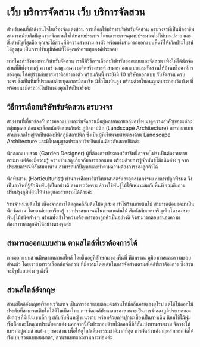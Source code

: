 # เว็บ บริการจัดสวน เว็บ บริการจัดสวน

สำหรับคนที่กำลังสนใจในเรื่องจัดแต่งสวน การเลือกใช้บริการบริษัทรับจัดสวน ครบวงจรที่เป็นมืออาชีพ สามารถช่วยตัดปัญหาจุกจิกกวนใจได้หลายประการ โดยเฉพาะการคุมงบประมาณไม่ให้บานปลาย และสิ่งสำคัญที่สุดคือ คุณจะได้สวนที่มีความสวยงาม ลงตัว พร้อมทั้งสามารถออกแบบพื้นที่ให้เกิดประโยชน์ได้สูงสุด เป็นการปรับภูมิทัศน์ที่ได้คุณค่าครบทุกองค์ประกอบ


หากใครกำลังมองหาบริษัทรับจัดสวน เราก็มีวิธีการเลือกบริษัทรับออกแบบและจัดสวน เพื่อให้ได้นักจัดสวนที่มีทั้งความรู้ ความชำนาญและความคิดสร้างสรรค์ สามารถออกแบบและจัดสวนให้บ้านหรือองค์กรของคุณ ได้อยู่ร่วมกับธรรมชาติอย่างลงตัว พร้อมกันนี้ เรายังมี 10 บริษัทออกแบบ รับจัดสวน ครบวงจร ซึ่งเป็นทีมที่ประกอบด้วยบุคลากรมืออาชีพ มีชั่วโมงบินสูง พร้อมด้วยใบอนุญาตประกอบวิชาชีพ ที่พร้อมเนรมิตรสวนในฝันของคุณให้เป็นจริงค่ะ


## วิธีการเลือกบริษัทรับจัดสวน ครบวงจร
สายงานที่เกี่ยวข้องกับการออกแบบและรับจัดสวนมีอยู่หลากหลายกลุ่มอาชีพ มาดูความสำคัญของแต่ละกลุ่มบุคคล ก่อนจะเลือกนักจัดสวนกันค่ะ
ภูมิสถาปนิก (Landscape Architecture) การออกแบบสวนขนาดใหญ่จำเป็นต้องมีนักภูมิสถาปนิก ซึ่งเป็นผู้ที่เรียนจบสายตรงด้าน Landscape Architecture และมีใบอนุญาตประกอบวิชาชีพเช่นเดียวกับสถาปนิกค่ะ

นักออกแบบสวน (Garden Designer) ผู้ที่ต้องการประกอบวิชาชีพนี้อาจจะไม่จำเป็นต้องจบสายตรงมา แต่ต้องมีความรู้ ความชำนาญเกี่ยวกับการออกแบบ พร้อมด้วยการรู้จักพันธุ์ไม้ชนิดต่าง ๆ จากประสบการณ์ที่สั่งสมมานาน สามารถแก้ปัญหาและทำตามความต้องการของลูกค้าได้

นักพืชสวน (Horticulturist) ผ่านการศึกษาวิชาวิทยาศาสตร์และอุตสาหกรรมแห่งการปลูกพืชผล จึงเป็นอาชีพที่รู้จักพืชพันธ์ุเป็นอย่างดี สามารถวิเคราะห์การใช้พันธุ์ไม้ให้เหมาะสมกับพื้นที่ รวมถึงการปรับปรุงภูมิทัศน์ให้น่าอยู่และสวยงามได้ด้วยค่ะ

ร้านจำหน่ายต้นไม้ เนื่องจากการได้คลุกคลีกับต้นไม้อยู่เสมอ ทำให้ร้านขายต้นไม้ สามารถต่อยอดมาเป็นนักจัดสวน โดยอาศัยการเรียนรู้ จากประสบการณ์ในการขายต้นไม้ สัมผัสกับการเจริญเติบโตของสายพันธุ์ไม้ชนิดต่าง ๆ พร้อมทั้งเข้าใจความต้องการของลูกค้าเป็นอย่างดี จึงสามารถตอบสนองความต้องการของลูกค้าได้อย่างตรงจุดค่ะ

## สามารถออกแบบสวน ตามสไตล์ที่เราต้องการได้

การออกแบบสวนมีหลากหลายสไตล์ โดยขึ้นอยู่ที่ลักษณะของพื้นที่ พืชพรรณ ภูมิอากาศและความชอบส่วนตัว โดยเราสามารถเลือกนักจัดสวน ที่มีความโดดเด่นในการจัดสวนตามสไตล์ที่เราต้องการ ซึ่งสวนจะมีรูปแบบต่าง ๆ ดังนี้

## สวนสไตล์อังกฤษ

สวนสไตล์อังกฤษหรือแนววินเทจ เป็นการออกแบบตกแต่งสวนให้มีกลิ่นอายของยุโรป แต่ไช้ไม้ดอกไม้ประดับที่สามารถเติบโตได้ดีในเมืองไทย การจัดองค์ประกอบของสวนจะเป็นการจำลองภูมิประเทศของอังกฤษที่มีเนินเขาเล็ก ๆ สลับกับพื้นหญ้าแนวราบ พร้อมด้วยการปูกระเบื้องเป็นทางเดิน นิยมใช้ไม้พุ่มทั้งเล็กและใหญ่มาประดับตกแต่ง นอกจากนี้ยังประกอบด้วยไม้ดอกที่มีสีสันเบ่งบานสวยงาม จัดวางให้แทรกอยู่ตามส่วนต่าง ๆ ของสวน เพื่อให้ดูใกล้เคียงธรรมชาติมากที่สุด การจัดสวนอังกฤษสามารถจัดได้ทั้งแบบสวนแบบสมมาตร, สวนชนบทและสวนกระท่อมค่ะ
